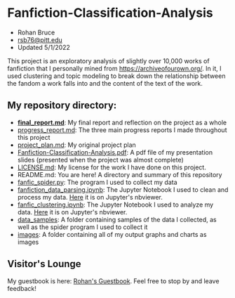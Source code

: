 # Fanfiction-Classification-Analysis
- Rohan Bruce
- rsb76@pitt.edu
- Updated 5/1/2022

This project is an exploratory analysis of slightly over 10,000 works of fanfiction that I personally mined from https://archiveofourown.org/. In it, I used clustering and topic modeling to break down the relationship between the fandom a work falls into and the content of the text of the work.

## My repository directory:
- [**final_report.md**](https://github.com/Data-Science-for-Linguists-2022/Fanfiction-Classification-Analysis/blob/main/final_report.md): My final report and reflection on the project as a whole
- [progress_report.md](https://github.com/Data-Science-for-Linguists-2022/Fanfiction-Classification-Analysis/blob/main/progress_report.md): The three main progress reports I made throughout this project
- [project_plan.md](https://github.com/Data-Science-for-Linguists-2022/Fanfiction-Classification-Analysis/blob/main/project_plan.md): My original project plan
- [Fanfiction-Classification-Analysis.pdf](https://github.com/Data-Science-for-Linguists-2022/Fanfiction-Classification-Analysis/blob/main/Fanfiction-Classification-Analysis.pdf): A pdf file of my presentation slides (presented when the project was almost complete)
- [LICENSE.md](https://github.com/Data-Science-for-Linguists-2022/Fanfiction-Classification-Analysis/blob/main/LICENSE.md): My license for the work I have done on this project.
- README.md: You are here! A directory and summary of this repository
- [fanfic_spider.py](https://github.com/Data-Science-for-Linguists-2022/Fanfiction-Classification-Analysis/blob/main/fanfic_spider.py): The program I used to collect my data
- [fanfiction_data_parsing.ipynb](https://github.com/Data-Science-for-Linguists-2022/Fanfiction-Classification-Analysis/blob/main/fanfiction_data_parsing.ipynb): The Jupyter Notebook I used to clean and process my data. [Here](https://nbviewer.org/github/Data-Science-for-Linguists-2022/Fanfiction-Classification-Analysis/blob/main/fanfiction_data_parsing.ipynb) it is on Jupyter's nbviewer.
- [fanfic_clustering.ipynb](https://github.com/Data-Science-for-Linguists-2022/Fanfiction-Classification-Analysis/blob/main/fanfic_clustering.ipynb): The Jupyter Notebook I used to analyze my data. [Here](https://nbviewer.org/github/Data-Science-for-Linguists-2022/Fanfiction-Classification-Analysis/blob/main/fanfic_clustering.ipynb) it is on Jupyter's nbviewer.
- [data_samples](https://github.com/Data-Science-for-Linguists-2022/Fanfiction-Classification-Analysis/tree/main/data_samples): A folder containing samples of the data I collected, as well as the spider program I used to collect it
- [images](https://github.com/Data-Science-for-Linguists-2022/Fanfiction-Classification-Analysis/tree/main/images): A folder containing all of my output graphs and charts as images

## Visitor's Lounge
My guestbook is here: [Rohan's Guestbook](https://github.com/Data-Science-for-Linguists-2022/Class-Lounge/blob/main/guestbooks/guestbook_rohan.md). Feel free to stop by and leave feedback!